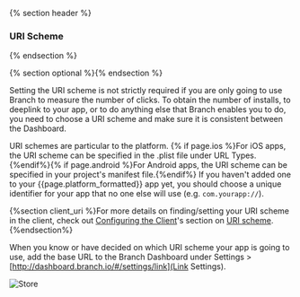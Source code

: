 {% section header %}
### URI Scheme
{% endsection %}

{% section optional %}{% endsection %}

Setting the URI scheme is not strictly required if you are only going to use Branch to measure the number of clicks. To obtain the number of installs, to deeplink to your app, or to do anything else that Branch enables you to do, you need to choose a URI scheme and make sure it is consistent between the Dashboard.

URI schemes are particular to the platform. {% if page.ios %}For iOS apps, the URI scheme can be specified in the .plist file under URL Types.{%endif%}{% if page.android %}For Android apps, the URI scheme can be specified in your project's manifest file.{%endif%} If you haven't added one to your {{page.platform_formatted}} app yet, you should choose a unique identifier for your app that no one else will use (e.g. `com.yourapp://`).

{%section client_uri %}For more details on finding/setting your URI scheme in the client, check out [Configuring the Client](/domains/configuring_client_apps/{{page.platform}}/)'s section on [URI scheme](/domains/configuring_client_apps/{{page.platform}}/#uri-scheme).{%endsection%}

When you know or have decided on which URI scheme your app is going to use, add the base URL to the Branch Dashboard under Settings > [http://dashboard.branch.io/#/settings/link](Link Settings).

<!---       Screenshot of URI scheme -->
![Store](/img/ingredients/configuring_the_dashboard/{{%page.platform%}}_uri.png)
